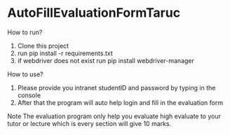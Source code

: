 # AutoFillEvaluationFormTaruc

How to run?
1. Clone this project
2. run pip install -r requirements.txt
3. if webdriver does not exist run pip install webdriver-manager

How to use?
1. Please provide you intranet studentID and password by typing in the console
2. After that the program will auto help login and fill in the evaluation form

Note
The evaluation program only help you evaluate high evaluate to your tutor or lecture which is every section will give 10 marks. 
